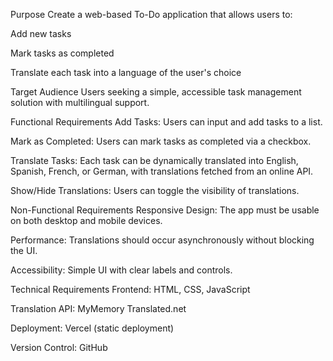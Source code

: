 Purpose
Create a web-based To-Do application that allows users to:

Add new tasks

Mark tasks as completed

Translate each task into a language of the user's choice

Target Audience
Users seeking a simple, accessible task management solution with multilingual support.

Functional Requirements
Add Tasks: Users can input and add tasks to a list.

Mark as Completed: Users can mark tasks as completed via a checkbox.

Translate Tasks: Each task can be dynamically translated into English, Spanish, French, or German, with translations fetched from an online API.

Show/Hide Translations: Users can toggle the visibility of translations.

Non-Functional Requirements
Responsive Design: The app must be usable on both desktop and mobile devices.

Performance: Translations should occur asynchronously without blocking the UI.

Accessibility: Simple UI with clear labels and controls.

Technical Requirements
Frontend: HTML, CSS, JavaScript

Translation API: MyMemory Translated.net

Deployment: Vercel (static deployment)

Version Control: GitHub
